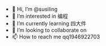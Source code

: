 - 👋 Hi, I’m @susiling
- 👀 I’m interested in 编程
- 🌱 I’m currently learning  四大件
- 💞️ I’m looking to collaborate on 
- 📫 How to reach me  qq1946922703

<!---
susiling/susiling is a ✨ special ✨ repository because its `README.md` (this file) appears on your GitHub profile.
You can click the Preview link to take a look at your changes.
--->
